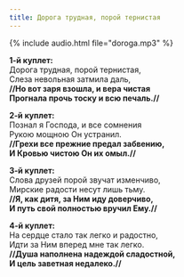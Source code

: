 ```yaml
---
title: Дорога трудная, порой тернистая
---
```

{% include audio.html file="doroga.mp3" %}

**1-й куплет:**  
Дорога трудная, порой тернистая,  
Слеза невольная затмила даль,   
**//Но вот заря взошла, и вера чистая  
Прогнала прочь тоску и всю печаль.//**

**2-й куплет:**  
Познал я Господа, и все сомнения  
Рукою мощною Он устранил.  
**//Грехи все прежние предал забвению,  
И Кровью чистою Он их омыл.//**

**3-й куплет:**  
Слова друзей порой звучат изменчиво,  
Мирские радости несут лишь тьму.  
**//Я, как дитя, за Ним иду доверчиво,  
И путь свой полностью вручил Ему.//**


**4-й куплет:**  
На сердце стало так легко и радостно,  
Идти за Ним вперед мне так легко.   
**//Душа наполнена надеждой сладостной,  
И цель заветная недалеко.//**
